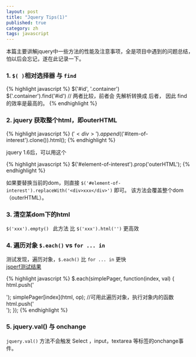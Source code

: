 ```yaml
---
layout: post
title: "Jquery Tips(1)"
published: true
category: zh
tags: javascript
---
```


本篇主要讲解jquery中一些方法的性能及注意事项，全是项目中遇到的问题总结，怕以后会忘记，遂在此记录一下。

### 1. `$( )`相对选择器 与  `find`

{% highlight javascript %}
$('#id', '.container')  
$('.container').find('#id')
// 两者比较，前者会 先解析转换成 后者， 因此 find 的效率是最高的。 
{% endhighlight %}

### 2. jquery 获取整个html，即outerHTML

{% highlight javascript %}
$('<div>').append($('#item-of-interest').clone()).html(); 
{% endhighlight %}

jquery 1.6后，可以用这个

{% highlight javascript %}
$('#element-of-interest').prop('outerHTML');
{% endhighlight %}

如果要替换当前的dom，则直接 `$('#element-of-interest').replaceWith('<div>xxx</div>')` 即可。 该方法会覆盖整个dom（outerHTML）。


### 3. 清空某dom下的html

`$('xxx').empty() `
此方法 比 `$('xxx').html('')` 更高效

### 4. 遍历对象 `$.each()`  vs  `for ... in`

测试发现，遍历对象，`$.each()` 比 `for ... in` 更快  
[jsperf测试结果](http://jsperf.com/foreach-vs-jquery-each/9)  

{% highlight javascript %}
$.each(simplePager, function(index, val) {
    html.push('<div class="pager-group">');
    simplePager[index](html, op);  //可用此遍历对象，执行对象内的函数
    html.push('</div>');
});
{% endhighlight %}

### 5. jquery.val() 与 onchange

`jquery.val()` 方法不会触发 Select ，input，textarea 等标签的onchange事件。
